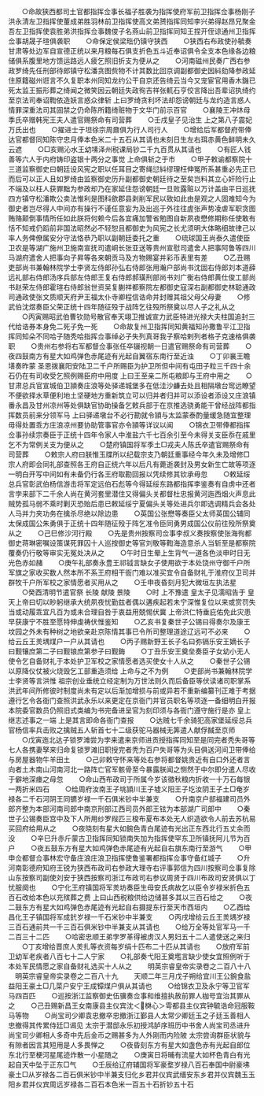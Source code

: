 <!-- { "loadSidebar": true } -->
　　○命故狭西都司土官都指挥佥事长福子胜袭为指挥使府军前卫指挥佥事杨刚子洪永清左卫指挥使董成弟胜羽林前卫指挥使高文弟赟指挥同知李兴弟得赵昂兄聚金吾左卫指挥使袁胜弟洪指挥佥事魏俊子名燕山前卫指挥同知王捏开侄谅通州卫指挥佥事胡晟子瑄俱袭职
　　○命保定侯梁珤仍镇守狭西
　　○狭西右布政使孙毓奏甘肃等处边军自宣德正统以来月粮每石俱支折色五斗近奉诏俱令全支本色缘各边粮储俱系腹里地方馈运路远人疲乞照旧折支为便从之
　　○河南磁州民奏广西右参政罗绮先任刑部待郎镇守松潘贪图赀物不计其数比回京调副都御史因紏劾降参政延住原籍磁州诳言不久复职本州同知龙约公干自京还告绮云当今又宠宦官用香木鐖已死太监王振形葬之绮闻之微笑因云朝廷失政徇吉祥张軏石亨佼言降出吾辈诏执绮约至京法司奉诏鞫依造妖言惑众律斩  上曰罗绮贪利坏法却怨谤朝廷与龙约造言惑人情罪深重法司其固禁之仍命陈所籍绮赃物于文华门前示百官
　　○襄陵王冲炑母季氏卒赠韩宪王夫人遣官赐祭命有司营葬
　　○壬戌皇子见治生  上之第八子震妃万氏出也
　　○擢进士于坦徐宗周鼐俱为行人司行人
　　○增给后军都督府带俸达官都督同知陈守忠月俸本色米二十五石从其请也未刻日生左右珥赤黄色鲜明未久云遮
　　○□亥赐沁水王幼塐泽州税课局钞二千九百贯从其请也
　　○有匠人钱善等六人于内府铸印盗银十两分之事觉  上命俱斩之于市
　　○甲子敕谕都察院十三道监察御史曰朝廷设风宪之职以任耳目之寄绳愆紏缪理枉伸冤所系甚重必先正已而后可以正人且如罗绮由监察御史历升副都御史朝廷待之至矣岂料其立心奸险行止不端及以枉人获罪黜为参政却乃在家延住怨谤朝廷一旦败露赃以万计盖由平日巡抚四方镇守松潘欺公卖法惟利是图科歛郡县剥削军民以致如此由是观之人固难知今为御史者岂尽得人中间亦有操行不谨任意妄为及出巡于外往往虗张声势凌虐军职贪图贿赂颠倒事情所任如此朕将何赖今后各宜痛加警省勉图自新夙夜懋修期称任使敢有恬不知戒仍蹈前非国法昭然必不轻恕且都御史为风宪之长尤须明大体略细故律己以率人务俾僚属安分守法恪恭乃职以副朝廷委托之重
　　○琉球国王尚泰久遣使臣卫农是等湖广施州卫施南宣抚司遣峒长张亚送等贵州宣慰司遣舍人把事阿鲁等四川马湖府遣舍人把事向子昇等各来朝贡马及方物赐宴并彩币表里有差
　　○乙丑赐吏部尚书兼翰林院学士李贤左侍郎孙弘右侍郎张用瀚户部尚书沈固右侍郎刘本道薛远礼部右侍郎汤序兵部左侍郎王复右侍郎郝璜刑部尚书刘广衡右侍郎黄仕俊工部尚书赵荣左侍郎霍瑄右侍郎翁世资吴复蒯祥都察院左都御史寇深右副都御史林聪通政司通政使张文质顺天府尹王福太仆寺卿程信诰命并封赠其祖父母父母妻
　　○修武伯沈煜奏臣父荣正统十四年随征殁于战阵乞往殁所祭奠以尽人子之礼从之
　　○丙寅赐昭武伯曹钦勋号散官奉天翊卫推诚宣力武臣特进光禄大夫柱国追封三代给诰券本身免二死子免一死
　　○命故复州卫指挥同知黄福知孙撒鲁平江卫指挥同知朵不同哈子随秃哈指挥佥事绰必子失列真哥我子察哈剌列者格子克速格俱袭职
　　○贵州右参将右军都督佥事张任卒辍视朝一日遣官赐祭命有司营葬
　　○夜四鼓南方有星大如鸡弹色赤尾迹有光起自翼宿东南行至近浊
　　○丁卯襄王瞻墡奏昨蒙  圣恩拨襄阳安陆卫二千户所赐臣为护卫所但中间有屯田子粒三千四十余石仍在有司收受乞照例赐臣府中用度  上曰王至亲二所屯粮即与王府中用之
　　○甘肃总兵官宣城伯卫頴奏庄浪等处驿递城堡多在低洼沙鹻去处且相隔墩台窎远瞭望不便欲择水草便利地土坚硬地方重新筑立可以归并者归并可以添设者添设又庄浪镇番永昌及甘州凉州等处俱缺官协助操备乞敕兵部于在京推选骁勇能干曾经战阵都指挥数员前来分领军马  上曰驿递墩台不必行勘就令頴与太监蒙泰酌量缓急随宜整理毋得处置乖方庄浪凉州要协助管事官亦令頴等详议以闻
　　○锦衣卫带俸都指挥佥事孙续宗奏臣于正统十四年令家人中淮盐六千七百余引至今未得关支臣忝在戚里乞不为常例关支为便从之
　　○楚府镇国将军季土□戎夫人陈氏卒遣官赐祭命有司营葬
　　○敕宗人府曰朕惟玉牒所以纪载宗支乃朝廷重事经今年久未及增修□宗人府即会同礼部查照各王府自正统六年以后凡有薨逝袭封及男女新生亡故等项逐一明白开写中间如有未备仍行各王府取勘回报以凭续修其钦承毋忽
　　○敕延绥总兵官彰武伯杨信游击将军定远伯石彪等今得延绥东路都指挥李鉴奏有自虏中还者言孛来部下二千余人尚在黄河套里潜住又得偏头关都督杜忠报黄河迤西烟火声息此贼势孤马弱不乘时剿灭恐贻后患已敕延绥宁夏偏头关等处进兵尔即选调精兵会各处人马并力夹功务在擒杀尽绝以除边患
　　○英国公张懋等奏臣父太师英国公辅同太保成国公朱勇俱于正统十四年随征殁于阵乞准令臣同勇男成国公仪前往殁所祭奠从之
　　○己巳修沙河行殿
　　○先是贵州按察司佥事李叔义奏按察使张海徇都御史蒋琳密嘱设策谋死罪囚十人巡按御史等官刘敬等鞫海造意杀人当斩至是都察院覆奏仍行敬等审实无冤处决从之
　　○午时日生晕上生背气一道各色淡申时日无光色赤如赭
　　○庚午礼部奏永豊王祁钺言缺女子使用欲于本处饶州守御千户所军旗之家收买数人然本所不系王府相干衙门难以准买宜令自备财礼于淮府仪卫司并群牧千户所军校之家情愿者买用从之
　　○壬申夜昏刻月犯大微垣左执法星
　　○癸酉清明节遣官祭  长陵  献陵  景陵
　　○时  上不豫遣  皇太子见濡昭告于  皇天上帝曰切以眇躬继承大统夙夜忧勤兹者偶以遘疾起若未宁深惟复位以来或赏罚失当或动履乖宜凡百为或未合理自咎于衷益用兢惕伏冀  上帝洪仁特垂庇佑免此灾患早获康宁不胜至愿特伸虔祷伏惟鉴知
　　○乙亥书复秦世子公锡曰得奏尔及康王坟园之外未有种树之地欲亲赴京陈情其事已令所司整理道途辽远可不必来
　　○给云丘王羙堣煤户一户从其请也
　　○丙子赐新野王长子名曰弥镉乐安王嫡长子曰觐镶庶第二子曰觐锒庶第参子曰觐鋂
　　○丁丑乐安王奠垒奏臣子女幼小无人使令乞自备财礼于本处护卫军校之家情愿者选买使女十人从之
　　○秦世子公锡以原降仪仗被火烧毁乞工部重造须给  上命与之不为例
　　○吏部尚书兼翰林院学士李贤等言洪惟  祖宗创业垂统立经定制为万世法则久而后备臣等伏读诸司职掌系洪武年间所修彼时制度尚未有定以后渐加增损与前或异若不重新编纂刊正难于考据遵行乞令各衙门查照洪武永乐以来更定在京衙门并官员职名等项逐一备细明白开报本院委官数员仍照旧式类编为书完备进呈官为刻印须与各衙门遵守施行是亦  皇上继志述事之一端  上是其言即命各衙门查报
　　○达贼七千余骑犯高家堡延绥总兵官杨信率兵击败之擒贼五人斩首七十二级获驼马器械无筭遣人献俘馘至京师
　　○戊寅迤北达子锁罗滩尝为孛来遣来京师进贡授指挥同知至是同完者秃失哥等七人各携妻孥来归命复锁罗滩旧职授完者秃为百户失哥等为头目俱送河间卫带俸给与房屋器物牛羊田土
　　○己卯敕守怀来等处右参将都督姚贵近有自口外还者言向者土木南山河南河北一路阵亡官军骸骨至今暴露朕闻之恻然于中尔即分遣人尽收于僻地深瘗之毋忽
　　○命山西布政司于所属今岁该徵秋粮内折收一十万石每银一两折米四石
　　○给周府汝南王子垗頴川王子墟义阳王子圪汝阴王子土□奄岁禄各二千石河阴王同镳岁禄一千石俱米钞中半兼支
　　○升南京户部福建司员外郎齐整为本部河南司郎中南京刑部江西司员外郎王铉为本部湖广司郎中
　　○秦世子公锡奏臣宫中及下人所用纱罗叚匹三梭布夏布本处无人织造欲令人前去苏杭易买回府给用从之
　　○夜晓刻有星大如鋺色青白尾迹有光出正东西北行五丈余而没
　　○辛巳升赤斤蒙古卫指挥同知锁南失加为指挥使罕东卫所镇抚阿儿节为百户
　　○夜五鼓东方有星大如鸡弹色赤尾迹有光起自右旗东南行至游气
　　○甲申佥都督佥事林宏守备庄浪庄浪卫指挥使鲁鉴署都指挥佥事守备红城子
　　○升河南彰德府知府王锐为狭西布政司右参政大理寺右评事郭信为四川按察司佥事复除山东按察司副使刘安于狭西按察司浙江布政司右参议周贤于四川布政司安贤俱以丁忧服阕也
　　○宁化王府镇国将军羙坊奏臣生母安氏病故乞以臣令岁禄米折色五百石改给本色以充殡葬之费  上曰山西税粮供给边储甚多其以三百石给之
　　○夜二鼓东方有星大如鸡弹色赤尾迹有光起自右摄提东行至天市西垣内
　　○乙酉给昌化王子镇国将军成釴岁禄一千石米钞中半兼支
　　○丙戌增给云丘王羙堣岁禄三百石通前共一千三百石俱米钞中半兼支从其请也
　　○给万全等处官军马一千二百三十二匹
　　○哈密忠顺王弟孛罗革得被虏汉人男妇五十二人遣使送之来归
　　○丁亥增给晋庶人羙扎等衣资每岁绢十匹布二十匹从其请也
　　○放府军前卫幼军老疾者八百七十二人宁家
　　○礼部奏弋阳王奠壏言缺少使女宜照例听于本处军民情愿之家自备财礼选买十人从之
　　明英宗睿皇帝实录卷之二百八十八
　明英宗睿皇帝实录卷之二百八十九
　　天顺二年三月戊子朔给宜川王公鋺食盐益阳王豪土□几菜户安宁王成镡煤户俱从其请也
　　○给锦衣卫及永宁等卫官军马四百匹
　　○巡按浙江监察御史伍骥奏佥事和维擅执赦前罪人枷号宜治其罪从之
　　○己丑赐新昌王女南康县主仪宾沈＜棥心＞雩都县主仪宾钟毓诰命冠服鞍马等物
　　○尚宝司少卿袁忠撤卒忠撤浙江鄞县人太常少卿廷玉之子廷玉善相人忠撤得其传累侍廷□谒见  太宗于潜邸永乐初授鸿胪序班历中书舍人尚宝司丞进升尚宝司少卿相人多奇中先后金币之赐甚多为人外刚而内险陂  太宗尝询群臣状貌与有隙者因言其短用是人多畏惮之
　　○夜昏刻东方有星大如盏色赤有光起自郎位东北行至梗河星尾迹炸散一小星随之
　　○庚寅日将晡有流星大如杯色青白有光起自天中坠于正东□气
　　○壬辰给辽府辅国将军豪堥岁禄八百石奉国中尉豪坲豪土□从岁禄各二百石俱米钞中半兼支归化乡君并仪宾武缙安东乡君并仪宾魏玉玉阳乡君并仪宾周远岁禄各二百石本色米一百五十石折钞五十石
